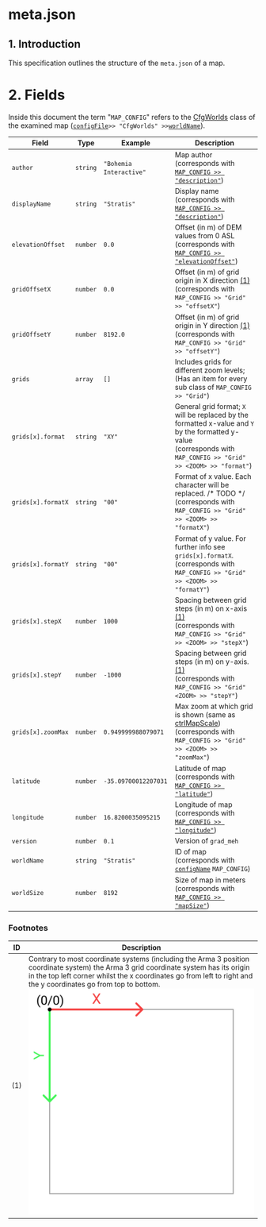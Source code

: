 # meta.json

## 1. Introduction
This specification outlines the structure of the `meta.json` of a map.

# 2. Fields
Inside this document the term "`MAP_CONFIG`" refers to the  [CfgWorlds](https://community.bistudio.com/wiki/Arma_3_CfgWorlds_Config_Reference) class of the examined map ([`configFile`](https://community.bistudio.com/wiki/configFile)` >> "CfgWorlds" >> `[`worldName`](https://community.bistudio.com/wiki/worldName)).

| Field | Type | Example | Description |
| --- | --- | --- | --- |
| `author` | `string` | `"Bohemia Interactive"` | Map author<br>(corresponds with [`MAP_CONFIG >> "description"`](https://community.bistudio.com/wiki/Arma_3_CfgWorlds_Config_Reference#author)) |
| `displayName` | `string` | `"Stratis"` | Display name<br>(corresponds with [`MAP_CONFIG >> "description"`](https://community.bistudio.com/wiki/Arma_3_CfgWorlds_Config_Reference#description)) |
| `elevationOffset` | `number` | `0.0` | Offset (in m) of DEM values from 0 ASL<br>(corresponds with [`MAP_CONFIG >> "elevationOffset"`](https://community.bistudio.com/wiki/Arma_3_CfgWorlds_Config_Reference#elevationOffset)) |
| `gridOffsetX` | `number` | `0.0` | Offset (in m) of grid origin in X direction [(1)](#Footnotes)<br>(corresponds with `MAP_CONFIG >> "Grid" >> "offsetX"`) |
| `gridOffsetY` | `number` | `8192.0` | Offset (in m) of grid origin in Y direction [(1)](#Footnotes)<br>(corresponds with `MAP_CONFIG >> "Grid" >> "offsetY"`) |
| `grids` | `array` | `[]` | Includes grids for different zoom levels;<br>(Has an item for every sub class of `MAP_CONFIG >> "Grid"`) |
| `grids[x].format` | `string` | `"XY"` | General grid format; `X` will be replaced by the formatted x-value and `Y` by the formatted y-value<br>(corresponds with `MAP_CONFIG >> "Grid" >> <ZOOM> >> "format"`) |
| `grids[x].formatX` | `string` | `"00"` | Format of x value. Each character will be replaced. /* TODO */<br>(corresponds with `MAP_CONFIG >> "Grid" >> <ZOOM> >> "formatX"`)  |
| `grids[x].formatY` | `string` | `"00"` | Format of y value. For further info see `grids[x].formatX`.<br>(corresponds with `MAP_CONFIG >> "Grid" >> <ZOOM> >> "formatY"`) |
| `grids[x].stepX` | `number` | `1000` | Spacing between grid steps (in m) on x-axis [(1)](#Footnotes)<br>(corresponds with `MAP_CONFIG >> "Grid" >> <ZOOM> >> "stepX"`) |
| `grids[x].stepY` | `number` | `-1000` | Spacing between grid steps (in m) on y-axis. [(1)](#Footnotes)<br>(corresponds with `MAP_CONFIG >> "Grid" <ZOOM> >> "stepY"`) |
| `grids[x].zoomMax` | `number` | `0.949999988079071` | Max zoom at which grid is shown (same as [ctrlMapScale](https://community.bistudio.com/wiki/ctrlMapScale))<br>(corresponds with `MAP_CONFIG >> "Grid" >> <ZOOM> >> "zoomMax"`)  |
| `latitude` | `number` | `-35.09700012207031` | Latitude of map<br>(corresponds with [`MAP_CONFIG >> "latitude"`](https://community.bistudio.com/wiki/Arma_3_CfgWorlds_Config_Reference#latitude)) |
| `longitude` | `number` | `16.8200035095215` | Longitude of map<br>(corresponds with [`MAP_CONFIG >> "longitude"`](https://community.bistudio.com/wiki/Arma_3_CfgWorlds_Config_Reference#longitude)) |
| `version` | `number` | `0.1` | Version of `grad_meh` | |
| `worldName` | `string` | `"Stratis"` | ID of map<br>(corresponds with [`configName`](https://community.bistudio.com/wiki/configName) `MAP_CONFIG`) |
| `worldSize` | `number` | `8192` | Size of map in meters<br>(corresponds with  [`MAP_CONFIG >> "mapSize"`](https://community.bistudio.com/wiki/Arma_3_CfgWorlds_Config_Reference#mapSize)) |

### Footnotes
| ID | Description |
| --- | --- |
| (1) | Contrary to most coordinate systems (including the Arma 3 position coordinate system) the Arma 3 grid coordinate system has its origin in the top left corner whilst the x coordinates go from left to right and the y coordinates go from top to bottom.<br>![](./assets/grid_coord_system.svg) |
